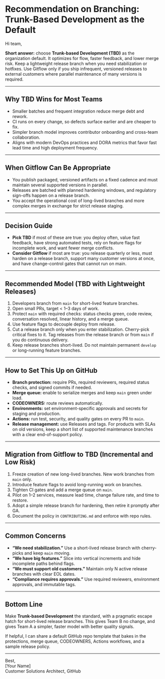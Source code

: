 # Recommendation on Branching: Trunk-Based Development as the Default

Hi team,

**Short answer:** choose **Trunk-based Development (TBD)** as the organization default. It optimizes for flow, faster feedback, and lower merge risk. Keep a lightweight release branch when you need stabilization or hotfixes. Use Gitflow only if you ship infrequent, versioned releases to external customers where parallel maintenance of many versions is required.

---

## Why TBD Wins for Most Teams
- Smaller batches and frequent integration reduce merge debt and rework.  
- CI runs on every change, so defects surface earlier and are cheaper to fix.  
- Simpler branch model improves contributor onboarding and cross-team collaboration.  
- Aligns with modern DevOps practices and DORA metrics that favor fast lead time and high deployment frequency.  

---

## When Gitflow Can Be Appropriate
- You publish packaged, versioned artifacts on a fixed cadence and must maintain several supported versions in parallel.  
- Releases are batched with planned hardening windows, and regulatory sign-offs happen on a release branch.  
- You accept the operational cost of long-lived branches and more complex merges in exchange for strict release staging.  

---

## Decision Guide
- **Pick TBD** if most of these are true: you deploy often, value fast feedback, have strong automated tests, rely on feature flags for incomplete work, and want fewer merge conflicts.  
- **Consider Gitflow** if most are true: you release quarterly or less, must harden on a release branch, support many customer versions at once, and have change-control gates that cannot run on main.  

---

## Recommended Model (TBD with Lightweight Releases)
1. Developers branch from `main` for short-lived feature branches.  
2. Open small PRs, target < 1–3 days of work.  
3. Protect `main` with required checks: status checks green, code review, conversation resolved, linear history, and a merge queue.  
4. Use feature flags to decouple deploy from release.  
5. Cut a release branch only when you enter stabilization. Cherry-pick critical fixes to it. Tag releases from the release branch or from `main` if you do continuous delivery.  
6. Keep release branches short-lived. Do not maintain permanent `develop` or long-running feature branches.  

---

## How to Set This Up on GitHub
- **Branch protection:** require PRs, required reviewers, required status checks, and signed commits if needed.  
- **Merge queue:** enable to serialize merges and keep `main` green under load.  
- **CODEOWNERS:** route reviews automatically.  
- **Environments:** set environment-specific approvals and secrets for staging and production.  
- **Actions:** run test, security, and quality gates on every PR to `main`.  
- **Release management:** use Releases and tags. For products with SLAs on old versions, keep a short list of supported maintenance branches with a clear end-of-support policy.  

---

## Migration from Gitflow to TBD (Incremental and Low Risk)
1. Freeze creation of new long-lived branches. New work branches from `main` only.  
2. Introduce feature flags to avoid long-running work on branches.  
3. Tighten CI gates and add a merge queue on `main`.  
4. Pilot on 1–2 services, measure lead time, change failure rate, and time to restore.  
5. Adopt a simple release branch for hardening, then retire it promptly after GA.  
6. Document the policy in `CONTRIBUTING.md` and enforce with repo rules.  

---

## Common Concerns
- **“We need stabilization.”** Use a short-lived release branch with cherry-picks and keep `main` moving.  
- **“We have big features.”** Slice into vertical increments and hide incomplete paths behind flags.  
- **“We must support old customers.”** Maintain only N active release branches with clear EOL dates.  
- **“Compliance requires approvals.”** Use required reviewers, environment approvals, and immutable tags.  

---

## Bottom Line
Make **Trunk-based Development** the standard, with a pragmatic escape hatch for short-lived release branches. This gives Team B no change, and gives Team A a simpler, faster model with better quality signals.

If helpful, I can share a default GitHub repo template that bakes in the protections, merge queue, CODEOWNERS, Actions workflows, and a sample release policy.

---

Best,  
[Your Name]  
Customer Solutions Architect, GitHub